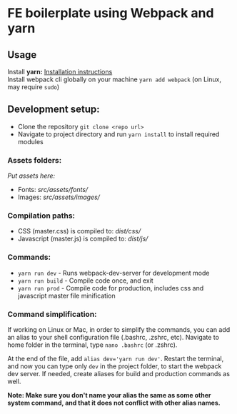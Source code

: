 # FE boilerplate using Webpack and yarn

## Usage  
Install **yarn:** [Installation instructions](https://yarnpkg.com/en/docs/install)  
Install webpack cli globally on your machine ```yarn add webpack``` (on Linux, may require ```sudo```)

## Development setup:
* Clone the repository ```git clone <repo url>```
* Navigate to project directory and run ```yarn install``` to install required modules

### Assets folders:
*Put assets here:*
* Fonts: *src/assets/fonts/*
* Images: *src/assets/images/*

### Compilation paths:
* CSS (master.css) is compiled to: *dist/css/*
* Javascript (master.js) is compiled to: *dist/js/*

### Commands:
* ```yarn run dev``` - Runs webpack-dev-server for development mode
* ```yarn run build``` - Compile code once, and exit
* ```yarn run prod``` - Compile code for production, includes css and javascript master file minification

### Command simplification:
If working on Linux or Mac, in order to simplify the commands, you can add an alias to your shell configuration file (.bashrc, .zshrc, etc). Navigate to home folder in the terminal, type ```nano .bashrc``` (or .zshrc).

At the end of the file, add ```alias dev='yarn run dev'```. Restart the terminal, and now you can type only ```dev``` in the project folder, to start the webpack dev server. If needed, create aliases for build and production commands as well.

**Note: Make sure you don't name your alias the same as some other system command, and that it does not conflict with other alias names.**
